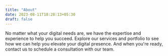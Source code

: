 ```yaml
---
title: "About"
date: 2023-08-11T18:28:13+05:30
draft: false
---
```


No matter what your digital needs are, we have the expertise and experience to help you succeed. Explore our services and portfolio to see how we can help you elevate your digital presence. And when you're ready, contact us to schedule a consultation with our team.
